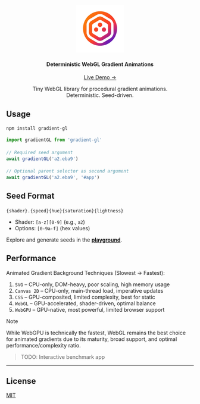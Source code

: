 <div align="center">
    <img src="public/logo.png" alt="demo" height="128" />
    <h4>Deterministic WebGL Gradient Animations</h4>
    <p>
        <a href="https://metaory.github.io/gradient-gl/">
            Live Demo →
        </a>
    </p>
    Tiny WebGL library for procedural gradient animations.
    <br>
    Deterministic. Seed-driven.
</div>

## Usage

```sh
npm install gradient-gl
```

```js
import gradientGL from 'gradient-gl'

// Required seed argument
await gradientGL('a2.eba9')

// Optional parent selector as second argument
await gradientGL('a2.eba9', '#app')
```

## Seed Format

`{shader}.{speed}{hue}{saturation}{lightness}`

- Shader: `[a-z][0-9]` (e.g., `a2`)
- Options: `[0-9a-f]` (hex values)

Explore and generate seeds in the **[playground](https://metaory.github.io/gradient-gl/)**.

## Performance

Animated Gradient Background Techniques (Slowest → Fastest):

1. `SVG` – CPU-only, DOM-heavy, poor scaling, high memory usage
2. `Canvas 2D` – CPU-only, main-thread load, imperative updates
3. `CSS` – GPU-composited, limited complexity, best for static
4. `WebGL` – GPU-accelerated, shader-driven, optimal balance
5. `WebGPU` – GPU-native, most powerful, limited browser support

> [!NOTE]
> While WebGPU is technically the fastest, WebGL remains the best choice for animated gradients due to its maturity, broad support, and optimal performance/complexity ratio.

> TODO: Interactive benchmark app

---

## License

[MIT](LICENSE)
